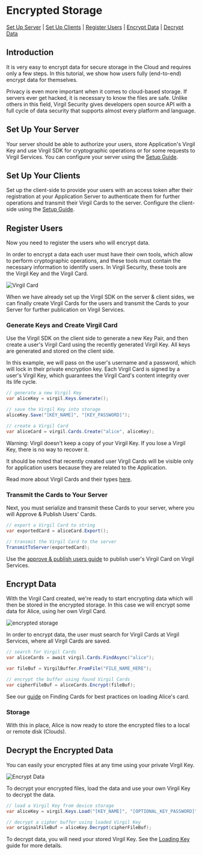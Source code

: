 # Encrypted Storage

 [Set Up Server](#head1) | [Set Up Clients](#head2) | [Register Users](#head3) | [Encrypt Data](#head4) | [Decrypt Data](#head5)

## Introduction

It is very easy to encrypt data for secure storage in the Cloud and requires only a few steps. In this tutorial, we  show how users fully (end-to-end) encrypt data for themselves.

Privacy is even more important when it comes to cloud-based storage. If servers ever get hacked, it is necessary to know the files are safe. Unlike others in this field, Virgil Security gives developers open source API with a full cycle of data security that supports almost every platform and language.

## <a name="head1"></a> Set Up Your Server

Your server should be able to authorize your users, store Application's Virgil Key and use Virgil SDK for cryptographic operations or for some requests to Virgil Services. You can configure your server using the [Setup Guide](https://github.com/VirgilSecurity/virgil-sdk-net/blob/v4/documentation/guides/configuration/server.md).

## <a name="head2"></a> Set Up Your Clients

Set up the client-side to provide your users with an access token after their registration at your Application Server to authenticate them for further operations and transmit their Virgil Cards to the server. Configure the client-side using the [Setup Guide](https://github.com/VirgilSecurity/virgil-sdk-net/blob/v4/documentation/guides/configuration/client.md).

## <a name="head3"></a> Register Users

Now you need to register the users who will encrypt data.

In order to encrypt a data each user must have their own tools, which allow to perform cryptographic operations, and these tools must contain the necessary information to identify users. In Virgil Security, these tools are the Virgil Key and the Virgil Card.

![Virgil Card](https://github.com/VirgilSecurity/virgil-sdk-net/blob/v4/documentation/img/Card_introduct.png "Create Virgil Card")

When we have already set up the Virgil SDK on the server & client sides, we can finally create Virgil Cards for the users and transmit the Cards to your Server for further publication on Virgil Services.

### Generate Keys and Create Virgil Card

Use the Virgil SDK on the client side to generate a new Key Pair, and then create a user's Virgil Card using the recently generated Virgil Key. All keys are generated and stored on the client side.

In this example, we will pass on the user's username and a password, which will lock in their private encryption key. Each Virgil Card is signed by a user's Virgil Key, which guarantees the Virgil Card's content integrity over its life cycle.

```cs
// generate a new Virgil Key
var aliceKey = virgil.Keys.Generate();

// save the Virgil Key into storage
aliceKey.Save("[KEY_NAME]", "[KEY_PASSWORD]");

// create a Virgil Card
var aliceCard = virgil.Cards.Create("alice", aliceKey);
```

Warning: Virgil doesn't keep a copy of your Virgil Key. If you lose a Virgil Key, there is no way to recover it.

It should be noted that recently created user Virgil Cards will be visible only for application users because they are related to the Application.

<Info>Read more about Virgil Cards and their types [here](https://github.com/VirgilSecurity/virgil-sdk-net/blob/v4/documentation/guides/virgil-card/creating.md).</Info>

### Transmit the Cards to Your Server

Next, you must serialize and transmit these Cards to your server, where you will Approve & Publish Users' Cards.

```cs
// export a Virgil Card to string
var exportedCard = aliceCard.Export();

// transmit the Virgil Card to the server
TransmitToServer(exportedCard);
```

Use the [approve & publish users guide](https://github.com/VirgilSecurity/virgil-sdk-net/blob/v4/documentation/guides/configuration/server.md) to publish user's Virgil Card on Virgil Services.

## <a name="head4"></a> Encrypt Data

With the Virgil Card created, we're ready to start encrypting data which will then be stored in the encrypted storage.  In this case we will encrypt some data for Alice, using her own Virgil Card.

![encrypted storage](https://github.com/VirgilSecurity/virgil-sdk-net/blob/v4/documentation/img/encrypted_storage_upload.png "Encrypt data")

In order to encrypt data, the user must search for Virgil Cards at Virgil Services, where all Virgil Cards are saved.

```cs
// search for Virgil Cards
var aliceCards = await virgil.Cards.FindAsync("alice");

var fileBuf = VirgilBuffer.FromFile("FILE_NAME_HERE");

// encrypt the buffer using found Virgil Cards
var cipherFileBuf = aliceCards.Encrypt(fileBuf);
```

See our [guide](https://github.com/VirgilSecurity/virgil-sdk-net/blob/v4/documentation/guides/virgil-card/finding.md) on Finding Cards for best practices on loading Alice's card.

### Storage

With this in place, Alice is now ready to store the encrypted files to a local or remote disk (Clouds).

## <a name="head5"></a> Decrypt the Encrypted Data

You can easily <Term title="decrypt" index="decryption" /> your encrypted files at any time using your private Virgil Key.

![Encrypt Data](https://github.com/VirgilSecurity/virgil-sdk-net/blob/v4/documentation/img/encrypted_storage_download.png "Decrypt Data")

To decrypt your encrypted files, load the data and use your own Virgil Key to decrypt the data.

```cs
// load a Virgil Key from device storage
var aliceKey = virgil.Keys.Load("[KEY_NAME]", "[OPTIONAL_KEY_PASSWORD]");

// decrypt a cipher buffer using loaded Virgil Key
var originalFileBuf = aliceKey.Decrypt(cipherFileBuf);
```

To decrypt data, you will need your stored Virgil Key. See the [Loading Key](https://github.com/VirgilSecurity/virgil-sdk-net/blob/v4/documentation/guides/virgil-key/loading.md) guide for more details.
